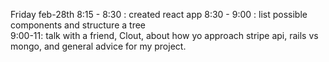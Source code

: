 Friday feb-28th
 8:15 - 8:30 : created react app
 8:30 - 9:00 : list possible components and structure a tree  
9:00-11: talk with a friend, Clout, about how yo approach stripe api, rails vs mongo, and general advice for my project.
